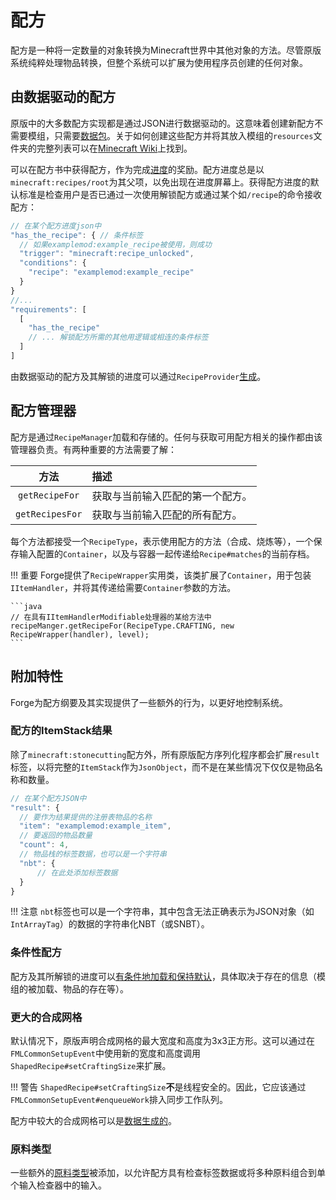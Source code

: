 配方
====

配方是一种将一定数量的对象转换为Minecraft世界中其他对象的方法。尽管原版系统纯粹处理物品转换，但整个系统可以扩展为使用程序员创建的任何对象。

由数据驱动的配方
-----------------

原版中的大多数配方实现都是通过JSON进行数据驱动的。这意味着创建新配方不需要模组，只需要[数据包][datapack]。关于如何创建这些配方并将其放入模组的`resources`文件夹的完整列表可以在[Minecraft Wiki][wiki]上找到。

可以在配方书中获得配方，作为完成[进度][advancement]的奖励。配方进度总是以`minecraft:recipes/root`为其父项，以免出现在进度屏幕上。获得配方进度的默认标准是检查用户是否已通过一次使用解锁配方或通过某个如`/recipe`的命令接收配方：

```js
// 在某个配方进度json中
"has_the_recipe": { // 条件标签
  // 如果examplemod:example_recipe被使用，则成功
  "trigger": "minecraft:recipe_unlocked",
  "conditions": {
    "recipe": "examplemod:example_recipe"
  }
}
//...
"requirements": [
  [
    "has_the_recipe"
    // ... 解锁配方所需的其他用逻辑或相连的条件标签
  ]
]
```

由数据驱动的配方及其解锁的进度可以通过`RecipeProvider`[生成][datagen]。

配方管理器
-----------

配方是通过`RecipeManager`加载和存储的。任何与获取可用配方相关的操作都由该管理器负责。有两种重要的方法需要了解：

 方法           | 描述
 :---:          | :---
`getRecipeFor`  | 获取与当前输入匹配的第一个配方。
`getRecipesFor` | 获取与当前输入匹配的所有配方。

每个方法都接受一个`RecipeType`，表示使用配方的方法（合成、烧炼等），一个保存输入配置的`Container`，以及与容器一起传递给`Recipe#matches`的当前存档。

!!! 重要
    Forge提供了`RecipeWrapper`实用类，该类扩展了`Container`，用于包装`IItemHandler`，并将其传递给需要`Container`参数的方法。

    ```java
    // 在具有IItemHandlerModifiable处理器的某给方法中
    recipeManger.getRecipeFor(RecipeType.CRAFTING, new RecipeWrapper(handler), level);
    ```

附加特性
--------

Forge为配方纲要及其实现提供了一些额外的行为，以更好地控制系统。

### 配方的ItemStack结果

除了`minecraft:stonecutting`配方外，所有原版配方序列化程序都会扩展`result`标签，以将完整的`ItemStack`作为`JsonObject`，而不是在某些情况下仅仅是物品名称和数量。

```js
// 在某个配方JSON中
"result": {
  // 要作为结果提供的注册表物品的名称
  "item": "examplemod:example_item",
  // 要返回的物品数量
  "count": 4,
  // 物品栈的标签数据，也可以是一个字符串
  "nbt": {
      // 在此处添加标签数据
  }
}
```

!!! 注意
    `nbt`标签也可以是一个字符串，其中包含无法正确表示为JSON对象（如`IntArrayTag`）的数据的字符串化NBT（或SNBT）。

### 条件性配方

配方及其所解锁的进度可以[有条件地加载和保持默认][conditional]，具体取决于存在的信息（模组的被加载、物品的存在等）。

### 更大的合成网格

默认情况下，原版声明合成网格的最大宽度和高度为3x3正方形。这可以通过在`FMLCommonSetupEvent`中使用新的宽度和高度调用`ShapedRecipe#setCraftingSize`来扩展。

!!! 警告
    `ShapedRecipe#setCraftingSize`**不**是线程安全的。因此，它应该通过`FMLCommonSetupEvent#enqueueWork`排入同步工作队列。

配方中较大的合成网格可以是[数据生成的][datagen]。

### 原料类型

一些额外的[原料类型][ingredients]被添加，以允许配方具有检查标签数据或将多种原料组合到单个输入检查器中的输入。

[datapack]: https://minecraft.fandom.com/wiki/Data_pack
[wiki]: https://minecraft.fandom.com/wiki/Recipe
[advancement]: ../advancements.md
[datagen]: ../../../datagen/server/recipes.md
[cap]: ../../../datastorage/capabilities.md
[conditional]: ../conditional.md#implementations
[ingredients]: ./ingredients.md#forge-types
